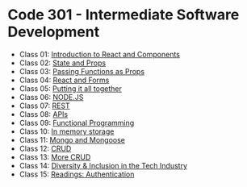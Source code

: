 # Code 301 - Intermediate Software Development

- Class 01: [Introduction to React and Components](/301/class-01.md)
- Class 02: [State and Props](/301/class-02.md)
- Class 03: [Passing Functions as Props](/301/class-03.md)
- Class 04: [React and Forms](/301/class-04.md)
- Class 05: [Putting it all together](/301/class-05.md)
- Class 06: [NODE.JS](/301/class-06.md)
- Class 07: [REST](/301/class-07.md)
- Class 08: [APIs](/301/class-08.md)
- Class 09: [Functional Programming](/301/class-09.md)
- Class 10: [In memory storage](/301/class-10.md)
- Class 11: [Mongo and Mongoose](/301/class-11.md)
- Class 12: [CRUD](/301/class-12.md)
- Class 13: [More CRUD](/301/class-13.md)
- Class 14: [Diversity & Inclusion in the Tech Industry](/301/class-14.md)
- Class 15: [Readings: Authentication](/301/class-15.md)
